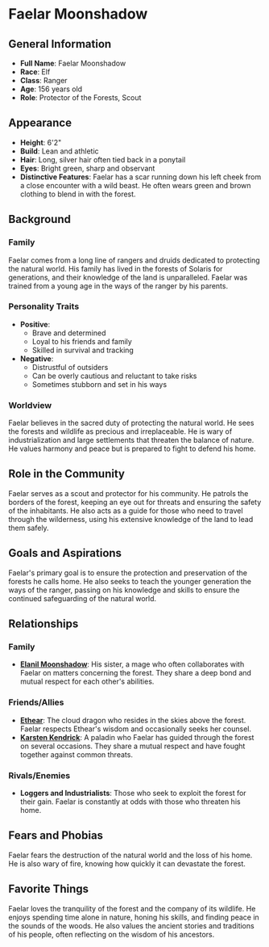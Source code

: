 # Faelar Moonshadow

## General Information
- **Full Name**: Faelar Moonshadow
- **Race**: Elf
- **Class**: Ranger
- **Age**: 156 years old
- **Role**: Protector of the Forests, Scout

## Appearance
- **Height**: 6'2"
- **Build**: Lean and athletic
- **Hair**: Long, silver hair often tied back in a ponytail
- **Eyes**: Bright green, sharp and observant
- **Distinctive Features**: Faelar has a scar running down his left cheek from a close encounter with a wild beast. He often wears green and brown clothing to blend in with the forest.

## Background

### Family
Faelar comes from a long line of rangers and druids dedicated to protecting the natural world. His family has lived in the forests of Solaris for generations, and their knowledge of the land is unparalleled. Faelar was trained from a young age in the ways of the ranger by his parents.

### Personality Traits
- **Positive**:
  - Brave and determined
  - Loyal to his friends and family
  - Skilled in survival and tracking
- **Negative**:
  - Distrustful of outsiders
  - Can be overly cautious and reluctant to take risks
  - Sometimes stubborn and set in his ways

### Worldview
Faelar believes in the sacred duty of protecting the natural world. He sees the forests and wildlife as precious and irreplaceable. He is wary of industrialization and large settlements that threaten the balance of nature. He values harmony and peace but is prepared to fight to defend his home.

## Role in the Community
Faelar serves as a scout and protector for his community. He patrols the borders of the forest, keeping an eye out for threats and ensuring the safety of the inhabitants. He also acts as a guide for those who need to travel through the wilderness, using his extensive knowledge of the land to lead them safely.

## Goals and Aspirations
Faelar's primary goal is to ensure the protection and preservation of the forests he calls home. He also seeks to teach the younger generation the ways of the ranger, passing on his knowledge and skills to ensure the continued safeguarding of the natural world.

## Relationships

### Family
- **[Elanil Moonshadow](Elanil.md)**: His sister, a mage who often collaborates with Faelar on matters concerning the forest. They share a deep bond and mutual respect for each other's abilities.

### Friends/Allies
- **[Ethear](Ethear.md)**: The cloud dragon who resides in the skies above the forest. Faelar respects Ethear's wisdom and occasionally seeks her counsel.
- **[Karsten Kendrick](../../Crown-of-the-Immortals/PCs/Karsten-Kendrick.md)**: A paladin who Faelar has guided through the forest on several occasions. They share a mutual respect and have fought together against common threats.

### Rivals/Enemies
- **Loggers and Industrialists**: Those who seek to exploit the forest for their gain. Faelar is constantly at odds with those who threaten his home.

## Fears and Phobias
Faelar fears the destruction of the natural world and the loss of his home. He is also wary of fire, knowing how quickly it can devastate the forest.

## Favorite Things
Faelar loves the tranquility of the forest and the company of its wildlife. He enjoys spending time alone in nature, honing his skills, and finding peace in the sounds of the woods. He also values the ancient stories and traditions of his people, often reflecting on the wisdom of his ancestors.
